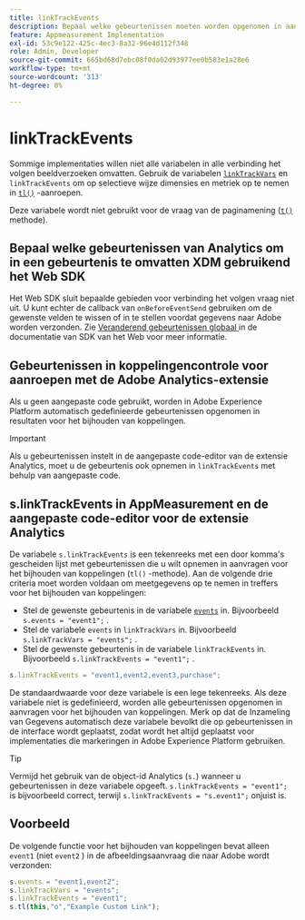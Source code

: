 ```yaml
---
title: linkTrackEvents
description: Bepaal welke gebeurtenissen moeten worden opgenomen in aanvragen voor het bijhouden van koppelingen.
feature: Appmeasurement Implementation
exl-id: 53c9e122-425c-4ec3-8a32-96e4d112f348
role: Admin, Developer
source-git-commit: 665bd68d7ebc08f0da02d93977ee0b583e1a28e6
workflow-type: tm+mt
source-wordcount: '313'
ht-degree: 0%

---
```


# linkTrackEvents

Sommige implementaties willen niet alle variabelen in alle verbinding het volgen beeldverzoeken omvatten. Gebruik de variabelen [`linkTrackVars`](linktrackvars.md) en `linkTrackEvents` om op selectieve wijze dimensies en metriek op te nemen in [`tl()`](../functions/tl-method.md) -aanroepen.

Deze variabele wordt niet gebruikt voor de vraag van de paginamening ([`t()`](../functions/t-method.md) methode).

## Bepaal welke gebeurtenissen van Analytics om in een gebeurtenis te omvatten XDM gebruikend het Web SDK

Het Web SDK sluit bepaalde gebieden voor verbinding het volgen vraag niet uit. U kunt echter de callback van `onBeforeEventSend` gebruiken om de gewenste velden te wissen of in te stellen voordat gegevens naar Adobe worden verzonden. Zie [ Veranderend gebeurtenissen globaal ](https://experienceleague.adobe.com/docs/experience-platform/edge/fundamentals/tracking-events.html#modifying-events-globally) in de documentatie van SDK van het Web voor meer informatie.

## Gebeurtenissen in koppelingencontrole voor aanroepen met de Adobe Analytics-extensie

Als u geen aangepaste code gebruikt, worden in Adobe Experience Platform automatisch gedefinieerde gebeurtenissen opgenomen in resultaten voor het bijhouden van koppelingen.

>[!IMPORTANT]
>
>Als u gebeurtenissen instelt in de aangepaste code-editor van de extensie Analytics, moet u de gebeurtenis ook opnemen in `linkTrackEvents` met behulp van aangepaste code.

## s.linkTrackEvents in AppMeasurement en de aangepaste code-editor voor de extensie Analytics

De variabele `s.linkTrackEvents` is een tekenreeks met een door komma&#39;s gescheiden lijst met gebeurtenissen die u wilt opnemen in aanvragen voor het bijhouden van koppelingen (`tl()` -methode). Aan de volgende drie criteria moet worden voldaan om meetgegevens op te nemen in treffers voor het bijhouden van koppelingen:

* Stel de gewenste gebeurtenis in de variabele [`events`](../page-vars/events/events-overview.md) in. Bijvoorbeeld `s.events = "event1";` .
* Stel de variabele `events` in `linkTrackVars` in. Bijvoorbeeld `s.linkTrackVars = "events";` .
* Stel de gewenste gebeurtenis in de variabele `linkTrackEvents` in. Bijvoorbeeld `s.linkTrackEvents = "event1";` .

```js
s.linkTrackEvents = "event1,event2,event3,purchase";
```

De standaardwaarde voor deze variabele is een lege tekenreeks. Als deze variabele niet is gedefinieerd, worden alle gebeurtenissen opgenomen in aanvragen voor het bijhouden van koppelingen. Merk op dat de Inzameling van Gegevens automatisch deze variabele bevolkt die op gebeurtenissen in de interface wordt geplaatst, zodat wordt het altijd geplaatst voor implementaties die markeringen in Adobe Experience Platform gebruiken.

>[!TIP]
>
>Vermijd het gebruik van de object-id Analytics (`s.`) wanneer u gebeurtenissen in deze variabele opgeeft. `s.linkTrackEvents = "event1";` is bijvoorbeeld correct, terwijl `s.linkTrackEvents = "s.event1";` onjuist is.

## Voorbeeld

De volgende functie voor het bijhouden van koppelingen bevat alleen `event1` (niet `event2` ) in de afbeeldingsaanvraag die naar Adobe wordt verzonden:

```js
s.events = "event1,event2";
s.linkTrackVars = "events";
s.linkTrackEvents = "event1";
s.tl(this,"o","Example Custom Link");
```
